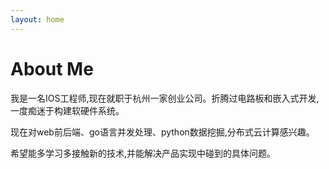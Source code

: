 ```yaml
---
layout: home
---
```

# About Me

我是一名IOS工程师,现在就职于杭州一家创业公司。折腾过电路板和嵌入式开发,一度痴迷于构建软硬件系统。

现在对web前后端、go语言并发处理、python数据挖掘,分布式云计算感兴趣。

希望能多学习多接触新的技术,并能解决产品实现中碰到的具体问题。

